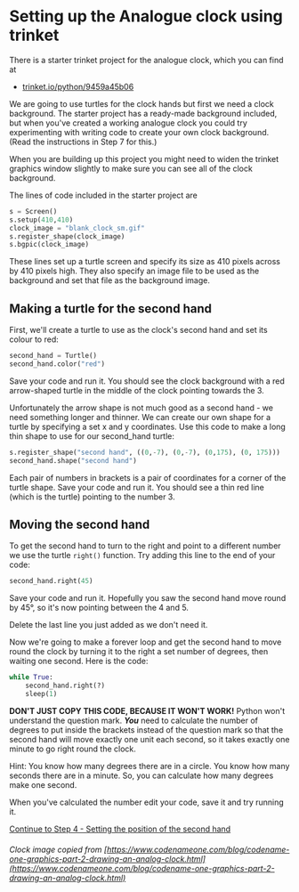 # Setting up the Analogue clock using trinket

There is a starter trinket project for the analogue clock, which you can find at

- [trinket.io/python/9459a45b06](https://trinket.io/python/9459a45b06)

We are going to use turtles for the clock hands but first we need a clock background. The starter project has a ready-made background included, but when you've created a working analogue clock you could try experimenting with writing code to create your own clock background. (Read the instructions in Step 7 for this.)

When you are building up this project you might need to widen the trinket graphics window slightly to make sure you can see all of the clock background.

The lines of code included in the starter project are

```python
s = Screen()
s.setup(410,410)
clock_image = "blank_clock_sm.gif"
s.register_shape(clock_image)
s.bgpic(clock_image)
```

These lines set up a turtle screen and specify its size as 410 pixels across by 410 pixels high. They also specify an image file to be used as the background and set that file as the background image.

## Making a turtle for the second hand

First, we'll create a turtle to use as the clock's second hand and set its colour to red:

```python
second_hand = Turtle()
second_hand.color("red")
```

Save your code and run it. You should see the clock background with a red arrow-shaped turtle in the middle of the clock pointing towards the 3.

Unfortunately the arrow shape is not much good as a second hand - we need something longer and thinner. We can create our own shape for a turtle by specifying a set x and y coordinates. Use this code to make a long thin shape to use for our second_hand turtle:

```python
s.register_shape("second hand", ((0,-7), (0,-7), (0,175), (0, 175)))
second_hand.shape("second hand")
```

Each pair of numbers in brackets is a pair of coordinates for a corner of the turtle shape. Save your code and run it. You should see a thin red line (which is the turtle) pointing to the number 3.

## Moving the second hand

To get the second hand to turn to the right and point to a different number we use the turtle ```right()``` function. Try adding this line to the end of your code:

```python
second_hand.right(45)
```

Save your code and run it. Hopefully you saw the second hand move round by 45°, so it's now pointing between the 4 and 5.

Delete the last line you just added as we don't need it.

Now we're going to make a forever loop and get the second hand to move round the clock by turning it to the right a set number of degrees, then waiting one second. Here is the code:

```python
while True:
    second_hand.right(?)
    sleep(1)
```

**DON'T JUST COPY THIS CODE, BECAUSE IT WON'T WORK!** Python won't understand the question mark. **_You_** need to calculate the number of degrees to put inside the brackets instead of the question mark so that the second hand will move exactly one unit each second, so it takes exactly one minute to go right round the clock.

Hint: You know how many degrees there are in a circle. You know how many seconds there are in a minute. So, you can calculate how many degrees make one second.

When you've calculated the number edit your code, save it and try running it.

[Continue to Step 4 - Setting the position of the second hand](../Step4-Setting-second-hand-position)

###### Clock image copied from [https://www.codenameone.com/blog/codename-one-graphics-part-2-drawing-an-analog-clock.html](https://www.codenameone.com/blog/codename-one-graphics-part-2-drawing-an-analog-clock.html)
